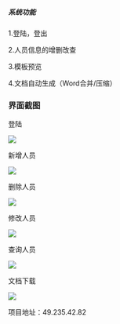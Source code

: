##### 系统功能

1.登陆，登出

2.人员信息的增删改查

3.模板预览

4.文档自动生成（Word合并/压缩）

### 界面截图

登陆

![](<https://github-1257740221.cos.ap-nanjing.myqcloud.com/paper_web/1599878370785.png>)

新增人员

![](https://github-1257740221.cos.ap-nanjing.myqcloud.com/paper_web/1599878407331.png)

删除人员

![](https://github-1257740221.cos.ap-nanjing.myqcloud.com/paper_web/1599878447784.png)

修改人员

![](https://github-1257740221.cos.ap-nanjing.myqcloud.com/paper_web/1599878433207.png)

查询人员

![](https://github-1257740221.cos.ap-nanjing.myqcloud.com/paper_web/1599878478190.png)

文档下载

![](https://github-1257740221.cos.ap-nanjing.myqcloud.com/paper_web/1599878514394.png)

项目地址：49.235.42.82

